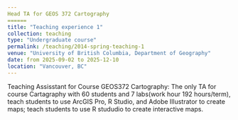 ```yaml
---
Head TA for GEOS 372 Cartography
======
title: "Teaching experience 1"
collection: teaching
type: "Undergraduate course"
permalink: /teaching/2014-spring-teaching-1
venue: "University of British Columbia, Department of Geography"
date: from 2025-09-02 to 2025-12-10
location: "Vancouver, BC"
---
```



Teaching Assisstant for Course GEOS372 Cartography: The only TA for course Cartagraphy with 60 students and 7 labs(work hour 192 hours/term), teach students to use ArcGIS Pro, R Studio, and Adobe Illustrator to create maps; teach students to use R stududio to create interactive maps.




